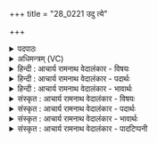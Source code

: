 +++
title = "28_0221 उदु त्ये"

+++
<details><summary>पदपाठः</summary>

उ꣢त्। उ꣣। त्ये꣢। सू꣣न꣡वः꣢। गि꣡रः꣢꣯। का꣡ष्ठाः꣢꣯। य꣣ज्ञे꣡षु꣢। अ꣣त्नत। वाश्राः꣢। अ꣣भिज्ञु꣢। अ꣣भि। ज्ञु꣢। या꣡त꣢꣯वे। २२१।
</details>

<details><summary>अधिमन्त्रम् (VC)</summary>

- मरुतः
- प्रस्कण्वः काण्वः
- गायत्री
- षड्जः
- ऐन्द्रं काण्डम्
</details>

<details><summary>हिन्दी : आचार्य रामनाथ वेदालंकार - विषयः</summary>

अगले मन्त्र में इन्द्र के अधीन रहनेवाले मरुतों का वर्णन है।
</details>

<details><summary>हिन्दी : आचार्य रामनाथ वेदालंकार - पदार्थः</summary>

पदार्थान्वयभाषाः -  प्रथम—वायुओं के पक्ष में। (सूनवः) परमेश्वररूप अथवा सूर्यरूप इन्द्र के पुत्र (त्ये) वे मरुद्-गण अर्थात् पवन (यज्ञेषु) वृष्टि-यज्ञों में, जब (गिरः) विद्युद्गर्जनाओं को तथा (काष्ठाः) मेघजलों को (उद् अत्नत) विस्तीर्ण करते हैं, अर्थात् बिजली को गर्जाते हैं तथा बादलों के जलों पर आघात करते हैं, तब (वाश्राः) रिमझिम करते हुए वर्षाजल (अभिज्ञु) पृथिवी की ओर (यातवे) जाना आरम्भ कर देते हैं, अर्थात् वर्षा होने लगती है ॥ द्वितीय—सैनिकों के पक्ष में। (सूनवः) सेनापतिरूप इन्द्र के पुत्रों के समान विद्यमान (त्ये) वे सैनिकरूप मरुद्गण (यज्ञेषु) जिनमें मुठभेड़ होती है ऐसे संग्रामयज्ञों में (गिरः) जयघोषों को (उद् अत्नत) आकाश में विस्तीर्ण करते हैं, तथा (काष्ठाः) दिशाओं को (उद् अत्नत) लाँघ जाते हैं। (अभिज्ञु) घुटने झुका-झुकाकर (यातवे) चलने पर, उनके लिए (वाश्राः) उत्साहवर्धक उच्चारण किये जाते हैं ॥ हे मरुतो ! शत्रु को परे भगाने के लिए तुम्हारे हथियार चिरस्थायी हों और शत्रुओं का प्रतिरोध करने के लिए सुदृढ़ हों (ऋ० १।३९।२) इत्यादि वैदिक वर्णन मरुतों का सैनिक होना सूचित करते हैं ॥ तृतीय—अध्यात्म पक्ष में। जीवात्मारूप इन्द्र से सम्बद्ध (त्ये) वे (गिरः) शब्दोच्चारण के साधनभूत (सूनवः) प्रेरक प्राण (यज्ञेषु) योगाभ्यास-रूप यज्ञों में, जब (काष्ठाः) चित्त की दिशाओं को (उद् अत्नत उ) ऊर्ध्व-गामिनी कर देते हैं, तब (अभिज्ञु) घुटने मोड़कर पद्मासन बाँधकर (यातवे) मोक्ष की ओर जाने के लिए, उनके चित्त में (वाश्राः) धर्ममेघ समाधिजन्य वर्षाएँ होती हैं ॥८॥ इस मन्त्र में श्लेषालङ्कार है ॥८॥
</details>

<details><summary>हिन्दी : आचार्य रामनाथ वेदालंकार - भावार्थः</summary>

भावार्थभाषाः -  पवन जैसे आकाश में बिजली की गर्जना करते हैं, वैसे ही सेनापति के अधीन रहनेवाले योद्धा लोग संग्रामरूप यज्ञ में जयघोषों से सब दिशाओं को भरपूर कर दें। जैसे पवन बादलों में स्थित जलों को भूमि पर बरसाते हैं, वैसे ही प्राण योगी की चित्तभूमि में धर्ममेघ समाधि को बरसावें ॥८॥
</details>

<details><summary>संस्कृत : आचार्य रामनाथ वेदालंकार - विषयः</summary>

अथेन्द्राधीना मरुतो वर्ण्यन्ते।
</details>

<details><summary>संस्कृत : आचार्य रामनाथ वेदालंकार - पदार्थः</summary>

पदार्थान्वयभाषाः -  प्रथमः—वायुपरः। (सूनवः) इन्द्राख्यस्य परमेश्वरस्य सूर्यस्य वा पुत्राः (त्ये) ते मरुतः पवनाः (यज्ञेषु) वृष्टिरूपेषु अध्वरेषु, यदा (गिरः२) वाचः, स्तनयित्नुशब्दान् (काष्ठाः) मेघस्थाः अपः च। आपोऽपि काष्ठा उच्यन्ते। निरु० २।१५। (उद् अत्नत) उत्तन्वन्ति, स्तनयित्नुगर्जनशब्दान् उत्पादयन्ति मेघजलानि चालयन्ति चेत्यर्थः। ‘अत्नत अतनिषत, निरु० १२।३४।’ तनु विस्तारे, लडर्थे लुङ्, विकरणस्य लुक् छान्दसः। ‘तनिपत्योश्छन्दसि’ अ० ६।४।९९ अनेनोपधालोपः। तदा (वाश्राः) वाशन्ते शब्दायन्ते इति वाश्राः। वाशृ शब्दे धातोरौणादिको रक् प्रत्ययः। रिमझिमशब्दसहिताः आपः इत्यर्थः। वा॒श्रा आपः॑ पृथि॒वीं त॑र्पयन्तु। अथ० ४।१५।१ इति वचनात्। (अभिज्ञु३) पृथिव्यभिमुखम् (यातवे) यातुं प्रक्रमन्ते। या प्रापणे धातोस्तुमर्थे तवेन् प्रत्ययः। नित्त्वादाद्युदात्तत्वम् ॥ अथ द्वितीयः—सैनिकपक्षे। इन्द्रस्य सेनापतेः (सूनवः) पुत्रा इव (त्ये) ते मरुतः सैनिकाः (यज्ञेषु) सङ्गमनीयेषु संग्रामेषु (गिरः) जयघोषान् (उद् अत्नत) आकाशे विस्तारयन्ति, (काष्ठाः) दिशश्च। काष्ठा दिशो भवन्ति क्रान्त्वा स्थिता भवन्ति। निरु० २।१५। (उत् अत्नत) उल्लङ्घयन्ति। (अभिज्ञु) सैनिकपद्धत्या जान्वभिमुखम् (यातवे) प्रयाणाय, तेषां कृते (वाश्राः) वाशृ शब्दे, उत्साहवर्धकाः शब्दाः भवन्तीति शेषः। स्थि॒रा वः॑ स॒न्त्वायु॑धा परा॒णुदे॑ वी॒ळू उ॒त प्र॑ति॒ष्कभे॑ ऋ० १।३९।२। इत्यादिवर्णनानि मरुतां सैनिकत्वं सूचयन्ति ॥ अथ तृतीयः—अध्यात्मपरः। इन्द्रेण जीवात्मना संबद्धाः (त्ये) ते (गिरः) शब्दोच्चारणसाधनीभूताः। गीर्यन्ते शब्दा एभिस्ते (गिरः)। (सूनवः४) प्रेरकाः प्राणाः। षू प्रेरणे धातोः ‘सुवः कित्’ उ० ३।३५ इति नु प्रत्ययो ज्ञेयः। (यज्ञेषु) योगाभ्यासरूपेषु, यदा (काष्ठाः) चित्तदिशः (उत् अत्नत उ) ऊर्ध्वं विस्तारयन्ति खलु तदा (अभिज्ञु) जानुनी आकुञ्च्य पद्मासनबन्धपूर्वकम् (यातवे) मोक्षमधिगन्तुं तेषां चित्ते (वाश्राः) धर्ममेघसमाधिजाः वर्षाः भवन्ति। यथोक्तं पातञ्जले योगशास्त्रे “प्रसंख्यानेऽप्यकुसीदस्य सर्वथा विवेकख्यातेर्धर्ममेघः समाधिरिति” ४।२९ ॥८॥५ अत्र श्लेषालङ्कारः ॥८॥
</details>

<details><summary>संस्कृत : आचार्य रामनाथ वेदालंकार - भावार्थः</summary>

भावार्थभाषाः -  पवना यथा गगने स्तनयित्नुशब्दं कुर्वन्ति, तथैव सेनापतेरधीना योद्धारः संग्रामयज्ञे जयघोषैः सर्वा दिश आपूरयेयुः। यथा पवना भूमौ मेघस्थानि जलानि वर्षन्ति, तथैव प्राणा योगिनश्चित्तभूमौ धर्ममेघसमाधिं वर्षेयुः ॥८॥
</details>

<details><summary>संस्कृत : आचार्य रामनाथ वेदालंकार - पादटिप्पनी</summary>

टिप्पणी:   १. ऋ० १।३७।१०, ‘यज्ञेष्वत्नत’ इत्यत्र ‘अज्मष्वत्नत’ इति पाठः। मरुतो देवताः। कण्वो घौरः ऋषिः। २. गिरः गर्जितलक्षणा वाचः। काष्ठाश्च वृष्टिलक्षणा आपः—इति वि०। ३. अभिज्ञु अभिज्मां पृथिवीमभि—इति भ०। ४. सूनवः प्रेरका विश्वस्य। षू प्रेरणे—इति भ०। ५. दयानन्दर्षिणा ऋग्भाष्ये मन्त्रोऽयं वाचकलुप्तोपमामाश्रित्य वायूनामुदाहरणेन राजप्रजाजनविषये व्याख्यातः।
</details>